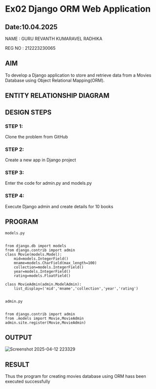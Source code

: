 # Ex02 Django ORM Web Application
## Date:10.04.2025

NAME : GURU REVANTH KUMARAVEL RADHIKA


REG NO : 212223230065


## AIM
To develop a Django application to store and retrieve data from a Movies Database using Object Relational Mapping(ORM).

## ENTITY RELATIONSHIP DIAGRAM



## DESIGN STEPS

### STEP 1:
Clone the problem from GitHub

### STEP 2:
Create a new app in Django project

### STEP 3:
Enter the code for admin.py and models.py

### STEP 4:
Execute Django admin and create details for 10 books

## PROGRAM

~~~
models.py


from django.db import models
from django.contrib import admin
class Movie(models.Model):
    mid=models.IntegerField()
    mname=models.CharField(max_length=100)
    collection=models.IntegerField()
    year=models.IntegerField()
    rating=models.FloatField()

class MovieAdmin(admin.ModelAdmin):
    list_display=('mid','mname','collection','year','rating')


admin.py


from django.contrib import admin
from .models import Movie,MovieAdmin
admin.site.register(Movie,MovieAdmin)
~~~


## OUTPUT

![Screenshot 2025-04-12 223329](https://github.com/user-attachments/assets/3e631ef1-78e9-47f0-b789-1014afa24f61)

## RESULT
Thus the program for creating movies database using ORM hass been executed successfully
